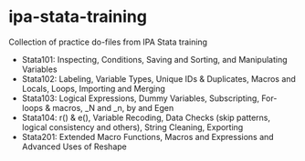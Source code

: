 # ipa-stata-training
Collection of practice do-files from IPA Stata training
- Stata101: Inspecting, Conditions, Saving and Sorting, and Manipulating Variables
- Stata102: Labeling, Variable Types, Unique IDs & Duplicates, Macros and Locals, Loops, Importing and Merging
- Stata103: Logical Expressions, Dummy Variables, Subscripting, For-loops & macros, _N and _n, by and Egen
- Stata104: r() & e(), Variable Recoding, Data Checks (skip patterns, logical consistency and others), String Cleaning, Exporting
- Stata201: Extended Macro Functions, Macros and Expressions and Advanced Uses of Reshape
